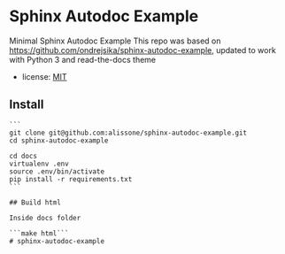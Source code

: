 # Sphinx Autodoc Example

Minimal Sphinx Autodoc Example
This repo was based on https://github.com/ondrejsika/sphinx-autodoc-example, updated to work with Python 3 and read-the-docs theme

- license: [MIT](https://ondrejsika.com/license/mit.txt)

## Install
``````
```
git clone git@github.com:alissone/sphinx-autodoc-example.git
cd sphinx-autodoc-example

cd docs
virtualenv .env
source .env/bin/activate
pip install -r requirements.txt
```

## Build html

Inside docs folder

```make html```
# sphinx-autodoc-example
